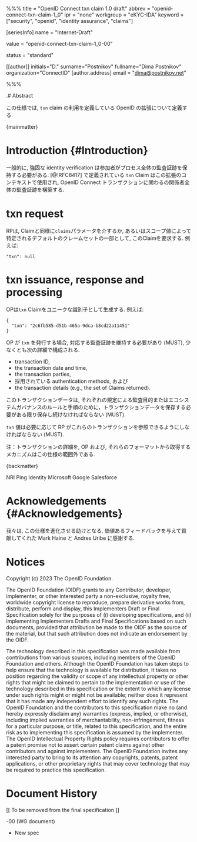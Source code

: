 %%%
title = "OpenID Connect txn claim 1.0 draft"
abbrev = "openid-connect-txn-claim-1_0"
ipr = "none"
workgroup = "eKYC-IDA"
keyword = ["security", "openid", "identity assurance", "claims"]

[seriesInfo]
name = "Internet-Draft"

value = "openid-connect-txn-claim-1_0-00"

status = "standard"

[[author]]
initials="D."
surname="Postnikov"
fullname="Dima Postnikov"
organization="ConnectID"
    [author.address]
    email = "dima@postnikov.net"

%%%

.# Abstract

<!-- This specification defines an extension of OpenID Connect that defines a use of txn claim. -->
この仕様では, `txn` claim の利用を定義している OpenID の拡張について定義する.

{mainmatter}

# Introduction {#Introduction}

<!-- Strong identity verification typically requires the participants to keep an audit trail of the whole process.
The `txn` Claim as defined in [@!RFC8417] is used in the context of this extension to build audit trails across the parties involved in an OpenID Connect transaction. -->
一般的に, 強固な identity verification は参加者がプロセス全体の監査証跡を保持する必要がある.
[@!RFC8417] で定義されている `txn` Claim はこの拡張のコンテキストで使用され, OpenID Connect トランザクションに関わるの関係者全体の監査証跡を構築する.

# txn request
<!-- The RP requests this Claim like any other Claim via the `claims` parameter or as part of a default claim set identified by a scope value, for example: -->
RPは, Claimと同様に`claims`パラメータを介するか, あるいはスコープ値によって特定されるデフォルトのクレームセットの一部として, このClaimを要求する. 例えば:

```
"txn": null
```

# txn issuance, response and processing

<!-- The OP generates txn claim as a unique identifier, for example: -->
OPは`txn` Claimをユニークな識別子として生成する. 例えば:

```
{
  "txn": "2c6fb585-d51b-465a-9dca-b8cd22a11451"
}
```

<!-- If the OP issues a `txn`, it MUST maintain a corresponding audit trail, which at least consists of the following details: -->
OP が `txn` を発行する場合, 対応する監査証跡を維持する必要があり (MUST), 少なくとも次の詳細で構成される.

<!--
* the transaction ID,
* the transaction date and time,
* the transaction parties,
* the authentication method employed, and
* the transaction details (e.g., the set of Claims returned).
-->
* transaction ID,
* the transaction date and time,
* the transaction parties,
* 採用されている authentication methods, および
* the transaction details (e.g., the set of Claims returned).

<!-- This transaction data MUST be stored as long as it is required to store transaction data for auditing purposes by the respective regulation or ecoysystem governance rules and procedures. -->
このトランザクションデータは, それぞれの規定による監査目的またはエコシステムガバナンスのルールと手順のために，トランザクションデータを保存する必要がある限り保存し続けなければならない (MUST).

<!-- The `txn` value MUST allow an RP to obtain these transaction details if needed. -->
`txn` 値は必要に応じて RP がこれらのトランザクションを参照できるようにしなければならない (MUST).

<!-- Note: The mechanism to obtain the transaction details from the OP and their format is out of scope of this specification. -->
注：トランザクションの詳細を, OP および, それらのフォーマットから取得するメカニズムはこの仕様の範囲外である.

{backmatter}

<reference anchor="OpenID" target="http://openid.net/specs/openid-connect-core-1_0.html">
  <front>
    <title>OpenID Connect Core 1.0 incorporating errata set 1</title>
    <author initials="N." surname="Sakimura" fullname="Nat Sakimura">
      <organization>NRI</organization>
    </author>
    <author initials="J." surname="Bradley" fullname="John Bradley">
      <organization>Ping Identity</organization>
    </author>
    <author initials="M." surname="Jones" fullname="Mike Jones">
      <organization>Microsoft</organization>
    </author>
    <author initials="B." surname="de Medeiros" fullname="Breno de Medeiros">
      <organization>Google</organization>
    </author>
    <author initials="C." surname="Mortimore" fullname="Chuck Mortimore">
      <organization>Salesforce</organization>
    </author>
   <date day="8" month="Nov" year="2014"/>
  </front>
</reference>

# Acknowledgements {#Acknowledgements}

<!-- We would like to thank Mark Haine, Andres Uribe for their valuable feedback and contributions that helped to evolve this specification. -->
我々は, この仕様を進化させる助けとなる, 価値あるフィードバックを与えて貢献してくれた Mark Haine と Andres Uribe に感謝する.

# Notices

Copyright (c) 2023 The OpenID Foundation.

The OpenID Foundation (OIDF) grants to any Contributor, developer, implementer, or other interested party a non-exclusive, royalty free, worldwide copyright license to reproduce, prepare derivative works from, distribute, perform and display, this Implementers Draft or Final Specification solely for the purposes of (i) developing specifications, and (ii) implementing Implementers Drafts and Final Specifications based on such documents, provided that attribution be made to the OIDF as the source of the material, but that such attribution does not indicate an endorsement by the OIDF.

The technology described in this specification was made available from contributions from various sources, including members of the OpenID Foundation and others. Although the OpenID Foundation has taken steps to help ensure that the technology is available for distribution, it takes no position regarding the validity or scope of any intellectual property or other rights that might be claimed to pertain to the implementation or use of the technology described in this specification or the extent to which any license under such rights might or might not be available; neither does it represent that it has made any independent effort to identify any such rights. The OpenID Foundation and the contributors to this specification make no (and hereby expressly disclaim any) warranties (express, implied, or otherwise), including implied warranties of merchantability, non-infringement, fitness for a particular purpose, or title, related to this specification, and the entire risk as to implementing this specification is assumed by the implementer. The OpenID Intellectual Property Rights policy requires contributors to offer a patent promise not to assert certain patent claims against other contributors and against implementers. The OpenID Foundation invites any interested party to bring to its attention any copyrights, patents, patent applications, or other proprietary rights that may cover technology that may be required to practice this specification.

# Document History

   [[ To be removed from the final specification ]]


   -00 (WG document)

   *  New spec


